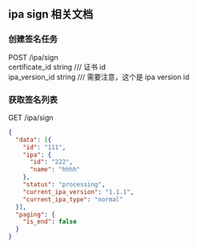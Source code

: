 ## ipa sign 相关文档

### 创建签名任务
POST /ipa/sign  
certificate_id string   /// 证书 id   
ipa_version_id string   /// 需要注意，这个是 ipa version id


### 获取签名列表  
GET /ipa/sign  
```json
{
  "data": [{
    "id": "111",
    "ipa": {
      "id": "222",
      "name": "hhhh"
    },
    "status": "processing",
    "current_ipa_version": "1.1.1",
    "current_ipa_type": "normal"
  }],
  "paging": {
    "is_end": false
  }
}
```